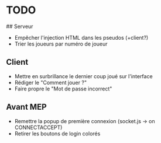 # TODO

## Serveur
- Empêcher l'injection HTML dans les pseudos (+client?)
- Trier les joueurs par numéro de joueur

## Client
- Mettre en surbrillance le dernier coup joué sur l'interface
- Rédiger le "Comment jouer ?"
- Faire propre le "Mot de passe incorrect"

## Avant MEP
- Remettre la popup de première connexion (socket.js -> on CONNECTACCEPT)
- Retirer les boutons de login colorés
